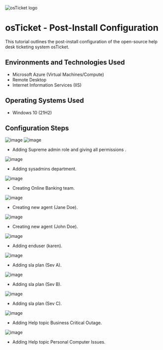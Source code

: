 
<img src="https://i.imgur.com/Clzj7Xs.png" alt="osTicket logo"/>
</p>

<h1>osTicket - Post-Install Configuration</h1>
This tutorial outlines the post-install configuration of the open-source help desk ticketing system osTicket.<br />


<h2>Environments and Technologies Used</h2>

- Microsoft Azure (Virtual Machines/Compute)
- Remote Desktop
- Internet Information Services (IIS)

<h2>Operating Systems Used </h2>

- Windows 10</b> (21H2)


<h2>Configuration Steps</h2>

![image](https://github.com/user-attachments/assets/7f5acdc2-fde2-41e1-bc68-47d1612f4071) ![image](https://github.com/user-attachments/assets/0e915085-4394-4986-b08b-3a6dce3cef4e)


- Adding Supreme admin role and giving all permissions .

![image](https://github.com/user-attachments/assets/7dba1355-b686-456b-9776-cebfb7fd8eb2)

- Adding sysadmins department.

![image](https://github.com/user-attachments/assets/f68f0e6a-7646-483b-9be2-9cf6c8db25c5)

- Creating Online Banking team.

![image](https://github.com/user-attachments/assets/e9659d1b-542f-4706-9d60-92161de78dc6)

- Creating new agent (Jane Doe).

![image](https://github.com/user-attachments/assets/e984b3fe-2070-4f93-ab4a-a45f70ff6451)

- Creating new agent (John Doe).

![image](https://github.com/user-attachments/assets/3ba4c8af-d08d-46a4-b090-a44619eeef29)

- Adding enduser (karen).

![image](https://github.com/user-attachments/assets/d9e37357-7756-4ad7-ad19-357d20a8f653)

- Adding sla plan (Sev A).

![image](https://github.com/user-attachments/assets/0a09e20f-7525-48e7-85d0-f225118c9f23)

- Adding sla plan (Sev B).

![image](https://github.com/user-attachments/assets/e92e2e93-480a-4eac-9039-31560b20980b)

- Adding sla plan (Sev C).

![image](https://github.com/user-attachments/assets/8c5a30c5-75cc-48af-9b63-b5695b93ba2b)

- Adding Help topic Business Critical Outage.

![image](https://github.com/user-attachments/assets/f8933505-f3ed-4f30-8ded-ca7f4a2d2de9)

- Adding Help topic Personal Computer Issues.
